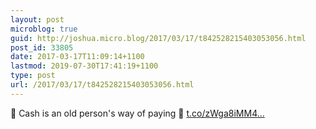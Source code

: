 ```yaml
---
layout: post
microblog: true
guid: http://joshua.micro.blog/2017/03/17/t842528215403053056.html
post_id: 33805
date: 2017-03-17T11:09:14+1100
lastmod: 2019-07-30T17:41:19+1100
type: post
url: /2017/03/17/t842528215403053056.html
---
```

💼 Cash is an old person's way of paying 📰 [t.co/zWga8iMM4...](https://t.co/zWga8iMM4z)
